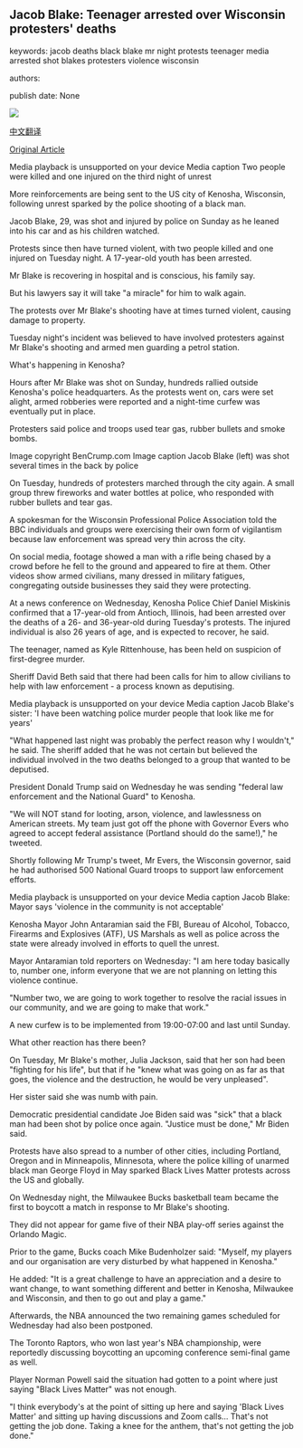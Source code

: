 ## Jacob Blake: Teenager arrested over Wisconsin protesters' deaths

keywords: jacob deaths black blake mr night protests teenager media arrested shot blakes protesters violence wisconsin

authors: 

publish date: None

![](https://ichef.bbci.co.uk/images/ic/1024x576/p08pp5ll.jpg)

[中文翻译](Jacob%20Blake%3A%20Teenager%20arrested%20over%20Wisconsin%20protesters%27%20deaths_zh.md)

[Original Article](https://www.bbc.com/news/world-us-canada-53926277)

Media playback is unsupported on your device Media caption Two people were killed and one injured on the third night of unrest

More reinforcements are being sent to the US city of Kenosha, Wisconsin, following unrest sparked by the police shooting of a black man.

Jacob Blake, 29, was shot and injured by police on Sunday as he leaned into his car and as his children watched.

Protests since then have turned violent, with two people killed and one injured on Tuesday night. A 17-year-old youth has been arrested.

Mr Blake is recovering in hospital and is conscious, his family say.

But his lawyers say it will take "a miracle" for him to walk again.

The protests over Mr Blake's shooting have at times turned violent, causing damage to property.

Tuesday night's incident was believed to have involved protesters against Mr Blake's shooting and armed men guarding a petrol station.

What's happening in Kenosha?

Hours after Mr Blake was shot on Sunday, hundreds rallied outside Kenosha's police headquarters. As the protests went on, cars were set alight, armed robberies were reported and a night-time curfew was eventually put in place.

Protesters said police and troops used tear gas, rubber bullets and smoke bombs.

Image copyright BenCrump.com Image caption Jacob Blake (left) was shot several times in the back by police

On Tuesday, hundreds of protesters marched through the city again. A small group threw fireworks and water bottles at police, who responded with rubber bullets and tear gas.

A spokesman for the Wisconsin Professional Police Association told the BBC individuals and groups were exercising their own form of vigilantism because law enforcement was spread very thin across the city.

On social media, footage showed a man with a rifle being chased by a crowd before he fell to the ground and appeared to fire at them. Other videos show armed civilians, many dressed in military fatigues, congregating outside businesses they said they were protecting.

At a news conference on Wednesday, Kenosha Police Chief Daniel Miskinis confirmed that a 17-year-old from Antioch, Illinois, had been arrested over the deaths of a 26- and 36-year-old during Tuesday's protests. The injured individual is also 26 years of age, and is expected to recover, he said.

The teenager, named as Kyle Rittenhouse, has been held on suspicion of first-degree murder.

Sheriff David Beth said that there had been calls for him to allow civilians to help with law enforcement - a process known as deputising.

Media playback is unsupported on your device Media caption Jacob Blake's sister: 'I have been watching police murder people that look like me for years'

"What happened last night was probably the perfect reason why I wouldn't," he said. The sheriff added that he was not certain but believed the individual involved in the two deaths belonged to a group that wanted to be deputised.

President Donald Trump said on Wednesday he was sending "federal law enforcement and the National Guard" to Kenosha.

"We will NOT stand for looting, arson, violence, and lawlessness on American streets. My team just got off the phone with Governor Evers who agreed to accept federal assistance (Portland should do the same\!)," he tweeted.

Shortly following Mr Trump's tweet, Mr Evers, the Wisconsin governor, said he had authorised 500 National Guard troops to support law enforcement efforts.

Media playback is unsupported on your device Media caption Jacob Blake: Mayor says 'violence in the community is not acceptable'

Kenosha Mayor John Antaramian said the FBI, Bureau of Alcohol, Tobacco, Firearms and Explosives (ATF), US Marshals as well as police across the state were already involved in efforts to quell the unrest.

Mayor Antaramian told reporters on Wednesday: "I am here today basically to, number one, inform everyone that we are not planning on letting this violence continue.

"Number two, we are going to work together to resolve the racial issues in our community, and we are going to make that work."

A new curfew is to be implemented from 19:00-07:00 and last until Sunday.

What other reaction has there been?

On Tuesday, Mr Blake's mother, Julia Jackson, said that her son had been "fighting for his life", but that if he "knew what was going on as far as that goes, the violence and the destruction, he would be very unpleased".

Her sister said she was numb with pain.

Democratic presidential candidate Joe Biden said was "sick" that a black man had been shot by police once again. "Justice must be done," Mr Biden said.

Protests have also spread to a number of other cities, including Portland, Oregon and in Minneapolis, Minnesota, where the police killing of unarmed black man George Floyd in May sparked Black Lives Matter protests across the US and globally.

On Wednesday night, the Milwaukee Bucks basketball team became the first to boycott a match in response to Mr Blake's shooting.

They did not appear for game five of their NBA play-off series against the Orlando Magic.

Prior to the game, Bucks coach Mike Budenholzer said: "Myself, my players and our organisation are very disturbed by what happened in Kenosha."

He added: "It is a great challenge to have an appreciation and a desire to want change, to want something different and better in Kenosha, Milwaukee and Wisconsin, and then to go out and play a game."

Afterwards, the NBA announced the two remaining games scheduled for Wednesday had also been postponed.

The Toronto Raptors, who won last year's NBA championship, were reportedly discussing boycotting an upcoming conference semi-final game as well.

Player Norman Powell said the situation had gotten to a point where just saying "Black Lives Matter" was not enough.

"I think everybody's at the point of sitting up here and saying 'Black Lives Matter' and sitting up having discussions and Zoom calls... That's not getting the job done. Taking a knee for the anthem, that's not getting the job done."
